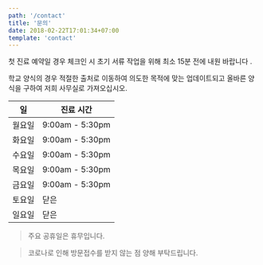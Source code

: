 ```yaml
---
path: '/contact'
title: '문의'
date: 2018-02-22T17:01:34+07:00
template: 'contact'
---
```


첫 진료 예약일 경우 체크인 시 초기 서류 작업을 위해 최소 15분 전에 내원 바랍니다 .

학교 양식의 경우 적절한 출처로 이동하여 의도한 목적에 맞는 업데이트되고 올바른 양식을 구하여 저희 사무실로 가져오십시오.

| 일     | 진료 시간       |
| ------ | --------------- |
| 월요일 | 9:00am - 5:30pm |
| 화요일 | 9:00am - 5:30pm |
| 수요일 | 9:00am - 5:30pm |
| 목요일 | 9:00am - 5:30pm |
| 금요일 | 9:00am - 5:30pm |
| 토요일 | 닫은            |
| 일요일 | 닫은            |

> 주요 공휴일은 휴무입니다.

> 코로나로 인해 방문접수를 받지 않는 점 양해 부탁드립니다.
